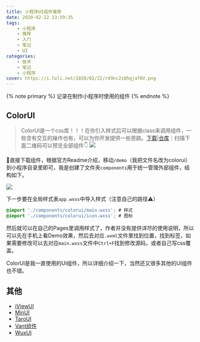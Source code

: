 ```yaml
---
title: 小程序UI组件推荐
date: 2020-02-22 13:59:35
tags:
    - 小程序
    - 推荐
    - 入门
    - 笔记
    - UI
categories:
    - 技术
    - 笔记
    - 小程序
cover: https://i.loli.net/2020/02/22/rd9nc2sQhqjaf6V.png
---
```

{% note primary %}
记录在制作小程序时使用的组件
{% endnote %}
## ColorUI

>ColorUI是一个css库！！！在你引入样式后可以根据class来调用组件，一些含有交互的操作也有，可以为你开发提供一些思路。[下载](https://www.color-ui.com/)|[仓库](https://github.com/weilanwl/ColorUI)｜扫描下面二维码可以预览全部组件👇
![](https://i.loli.net/2020/02/22/uiMEAIZYFpPTGKB.png)

直接下载组件，根据官方Readme介绍，移动```/demo```（我把文件名改为colorui）到小程序目录里即可，我是创建了文件夹```components```用于统一管理外部组件，结构如下。

![](https://i.loli.net/2020/02/22/KAlbTFatwoev3yk.png)

下一步要在全局样式表```app.wxss```中导入样式（注意自己的路径⚠️）
```css
@import './components/colorui/main.wxss'; # 样式
@import './components/colorui/icon.wxss'; # 图标
```

然后就可以在自己的Pages里调用样式了，作者并没有提供详尽的使用说明，所以可以先在手机上看Demo效果，然后去对应```.wxml```文件里找到位置，找到标签，如果需要修改可以去对应```main.wxss```文件中```Ctrl+F```找到修改源码，或者自己写css覆盖。

ColorUI是我一直使用的UI组件，所以详细介绍一下，当然还又很多其他的UI组件也不错。

## 其他

* [iViewUI]()
* [MinUI]()
* [TaroUI]()
* [Vant组件]()
* [WuxUI]()
